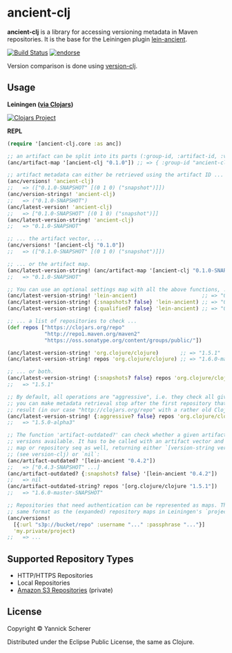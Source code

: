 # ancient-clj

__ancient-clj__ is a library for accessing versioning metadata in Maven repositories.
It is the base for the Leiningen plugin [lein-ancient](https://github.com/xsc/lein-ancient).

[![Build Status](https://travis-ci.org/xsc/ancient-clj.png)](https://travis-ci.org/xsc/ancient-clj)
[![endorse](https://api.coderwall.com/xsc/endorsecount.png)](https://coderwall.com/xsc)

Version comparison is done using [version-clj](https://github.com/xsc/version-clj).

## Usage

__Leiningen ([via Clojars](https://clojars.org/ancient-clj))__

[![Clojars Project](http://clojars.org/ancient-clj/latest-version.svg)](http://clojars.org/ancient-clj)

__REPL__

```clojure
(require '[ancient-clj.core :as anc])

;; an artifact can be split into its parts (:group-id, :artifact-id, :version)
(anc/artifact-map '[ancient-clj "0.1.0"]) ;; => { :group-id "ancient-clj" ... }

;; artifact metadata can either be retrieved using the artifact ID ...
(anc/versions! 'ancient-clj)
;;   => (["0.1.0-SNAPSHOT" [(0 1 0) ("snapshot")]])
(anc/version-strings! 'ancient-clj)
;;   => ("0.1.0-SNAPSHOT")
(anc/latest-version! 'ancient-clj)
;;   => ["0.1.0-SNAPSHOT" [(0 1 0) ("snapshot")]]
(anc/latest-version-string! 'ancient-clj)
;;   => "0.1.0-SNAPSHOT"

;; ... the artifact vector, ...
(anc/versions! '[ancient-clj "0.1.0"])
;;   => (["0.1.0-SNAPSHOT" [(0 1 0) ("snapshot")]])

;; ... or the artifact map.
(anc/latest-version-string! (anc/artifact-map '[ancient-clj "0.1.0-SNAPSHOT"]))
;;   => "0.1.0-SNAPSHOT"

;; You can use an optional settings map with all the above functions, ...
(anc/latest-version-string! 'lein-ancient)                     ;; => "0.4.3-SNAPSHOT"
(anc/latest-version-string! {:snapshots? false} 'lein-ancient) ;; => "0.4.2"
(anc/latest-version-string! {:qualified? false} 'lein-ancient) ;; => "0.4.3-SNAPSHOT"

;; ... a list of repositories to check ...
(def repos ["https://clojars.org/repo"
            "http://repo1.maven.org/maven2"
            "https://oss.sonatype.org/content/groups/public/"])

(anc/latest-version-string! 'org.clojure/clojure)       ;; => "1.5.1"
(anc/latest-version-string! repos 'org.clojure/clojure) ;; => "1.6.0-master-SNAPSHOT"

;; ... or both.
(anc/latest-version-string! {:snapshots? false} repos 'org.clojure/clojure)
;;   => "1.5.1"

;; By default, all operations are "aggressive", i.e. they check all given repositories;
;; you can make metadata retrieval stop after the first repository that returns a valid
;; result (in our case "http://clojars.org/repo" with a rather old Clojure version):
(anc/latest-version-string! {:aggressive? false} repos 'org.clojure/clojure)
;;   => "1.5.0-alpha3"

;; The function 'artifact-outdated?' can check whether a given artifact has newer
;; versions available. It has to be called with an artifact vector and takes a settings
;; map or repository seq as well, returning either `[version-string version-seq]`
;; (see version-clj) or `nil`:
(anc/artifact-outdated? '[lein-ancient "0.4.2"])
;;   => ["0.4.3-SNAPSHOT" ...]
(anc/artifact-outdated? {:snapshots? false} '[lein-ancient "0.4.2"])
;;   => nil
(anc/artifact-outdated-string? repos '[org.clojure/clojure "1.5.1"])
;;   => "1.6.0-master-SNAPSHOT"

;; Repositories that need authentication can be represented as maps. They have the
;; same format as the (expanded) repository maps in Leiningen's `project.clj`.
(anc/versions!
  [{:url "s3p://bucket/repo" :username "..." :passphrase "..."}]
  'my.private/project)
;;   => ...
```

## Supported Repository Types

- HTTP/HTTPS Repositories
- Local Repositories
- [Amazon S3 Repositories](https://github.com/technomancy/s3-wagon-private) (private)

## License

Copyright &copy; Yannick Scherer

Distributed under the Eclipse Public License, the same as Clojure.

